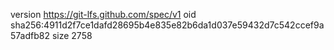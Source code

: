 version https://git-lfs.github.com/spec/v1
oid sha256:4911d2f7ce1dafd28695b4e835e82b6da1d037e59432d7c542ccef9a57adfb82
size 2758

